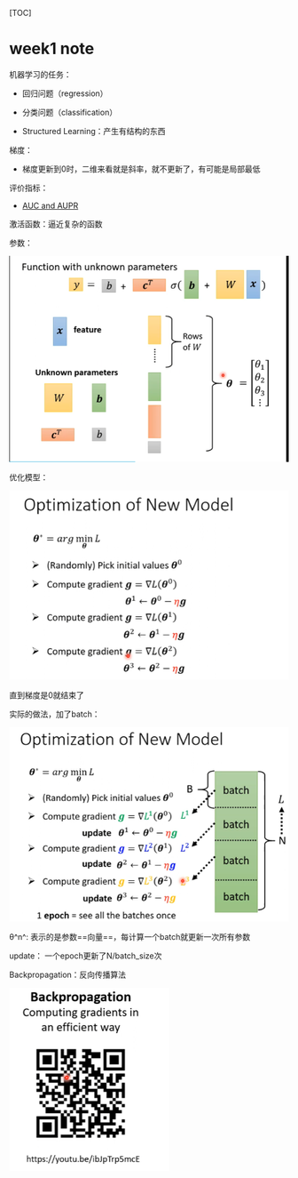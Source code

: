 [TOC]



# week1  note



机器学习的任务：

- 回归问题（regression）

- 分类问题（classification）
- Structured Learning：产生有结构的东西



梯度：

- 梯度更新到0时，二维来看就是斜率，就不更新了，有可能是局部最低



评价指标：

- [AUC and AUPR](https://www.jianshu.com/p/848838ecbc2d)



激活函数：逼近复杂的函数



参数：

![image-20210307151857383](images/image-20210307151857383.png)



优化模型：

![image-20210307153545396](images/image-20210307153545396.png)

直到梯度是0就结束了



实际的做法，加了batch：

![image-20210307154123411](images/image-20210307154123411.png)

θ^n^: 表示的是参数==向量==，每计算一个batch就更新一次所有参数

update： 一个epoch更新了N/batch_size次



Backpropagation：反向传播算法

![image-20210307160650980](images/image-20210307160650980.png)
